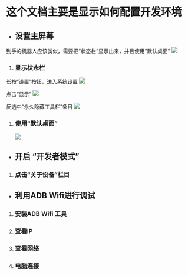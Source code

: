 # 这个文档主要是显示如何配置开发环境

- ## 设置主屏幕
到手的机器人应该类似，需要把“状态栏”显示出来，并且使用”默认桌面”
	![](https://github.com/ppdayz/snowbot_i18n/blob/master/doc/images/setupscreen.jpg)

1. ###    显示状态栏

长按“设置”按钮，进入系统设置
	![](https://github.com/ppdayz/snowbot_i18n/blob/master/doc/images/showbar.jpg)

点击“显示”
	![](https://github.com/ppdayz/snowbot_i18n/blob/master/doc/images/showbar1.jpg)

反选中“永久隐藏工具栏”条目
	![](https://github.com/ppdayz/snowbot_i18n/blob/master/doc/images/showbar2.jpg)

1. ###	使用“默认桌面”
	![](https://github.com/ppdayz/snowbot_i18n/blob/master/doc/images/showbar2.jpg)

- ##	开启 “开发者模式”	


1. ###	点击“关于设备”栏目	


- ## 利用ADB Wifi进行调试	
1. ###	安装ADB Wifi 工具	
1. ### 查看IP
1. ### 查看网络
1. ### 电脑连接	

